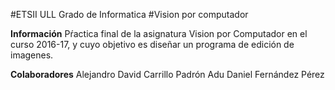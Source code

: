 #ETSII ULL Grado de Informatica
#Vision por computador

**Información** 
Pŕactica final de la asignatura Vision por Computador en el curso 2016-17, y cuyo objetivo es diseñar un programa de edición de imagenes.

**Colaboradores** 
Alejandro David Carrillo Padrón
Adu
Daniel Fernández Pérez
